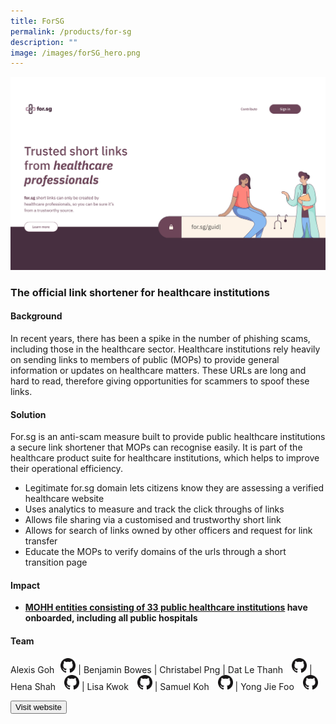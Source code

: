 ```yaml
---
title: ForSG
permalink: /products/for-sg
description: ""
image: /images/forSG_hero.png
---
```

![github](/images/forSG_hero.png)

### **The official link shortener for healthcare institutions**

#### Background 

In recent years, there has been a spike in the number of phishing scams, including those in the healthcare sector. Healthcare institutions rely heavily on sending links to members of public (MOPs) to provide general information or updates on healthcare matters. These URLs are long and hard to read, therefore giving opportunities for scammers to spoof these links.

#### Solution

For.sg is an anti-scam measure built to provide public healthcare institutions a secure link shortener that MOPs can recognise easily. It is part of the healthcare product suite for healthcare institutions, which helps to improve their operational efficiency.
  
*   Legitimate for.sg domain lets citizens know they are assessing a verified healthcare website   
*   Uses analytics to measure and track the click throughs of links 
*   Allows file sharing via a customised and trustworthy short link
*   Allows for search of links owned by other officers and request for link transfer
*   Educate the MOPs to verify domains of the urls through a short transition page

#### Impact

* **[MOHH entities consisting of 33 public healthcare institutions](https://guide.for.sg/#who-can-use-for.sg) have onboarded, including all public hospitals**


#### Team

Alexis Goh<a href="https://github.com/gweiying"  style="display: inline-block; width: 24px; height: 24px; margin-bottom: -5px; margin-left: 10px;">
    <img border="0" alt="Github account" src="/images/Github-Mark-32px.png">
</a> | Benjamin Bowes | Christabel Png | Dat Le Thanh <a href="https://github.com/thanhdatle"  style="display: inline-block; width: 24px; height: 24px; margin-bottom: -5px; margin-left: 10px;">
    <img border="0" alt="Github account" src="/images/Github-Mark-32px.png">
</a> | Hena Shah <a href="https://github.com/henashah7"  style="display: inline-block; width: 24px; height: 24px; margin-bottom: -5px; margin-left: 10px;">
    <img border="0" alt="Github account" src="/images/Github-Mark-32px.png">
</a> | Lisa Kwok  <a href="https://github.com/lisatjide"  style="display: inline-block; width: 24px; height: 24px; margin-bottom: -5px; margin-left: 10px;">
    <img border="0" alt="Github account" src="/images/Github-Mark-32px.png">
</a> | Samuel Koh  <a href="https://github.com/samuelKSE"  style="display: inline-block; width: 24px; height: 24px; margin-bottom: -5px; margin-left: 10px;">
    <img border="0" alt="Github account" src="/images/Github-Mark-32px.png">
</a> | Yong Jie Foo <a href="https://github.com/yong-jie"  style="display: inline-block; width: 24px; height: 24px; margin-bottom: -5px; margin-left: 10px;">
    <img border="0" alt="Github account" src="/images/Github-Mark-32px.png">
</a> 



<a href="https://for.sg/#/" target="_blank">
    <button class="bp-button is-secondary is-medium has-text-white is-uppercase search-button">
        Visit website
    </button>
</a>